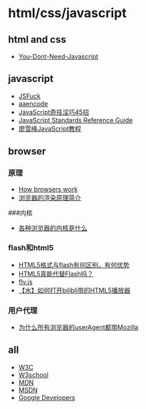 ﻿# html/css/javascript

## html and css

- [You-Dont-Need-Javascript](https://github.com/you-dont-need/You-Dont-Need-Javascript)

## javascript

- [JSFuck](http://www.jsfuck.com/)
- [aaencode](http://utf-8.jp/public/aaencode.html)
- [JavaScript奇技淫巧45招](https://chensd.com/2015-01/45-useful-javascript-tips-tricks-and-best-practices.html)
- [JavaScript Standards Reference Guide](https://github.com/gaoxinge/network/tree/master/html%20css%20javascript/javascript/JavaScript%20Standards%20Reference%20Guide)
- [廖雪峰JavaScript教程](https://github.com/gaoxinge/network/tree/master/html%20css%20javascript/javascript/%E5%BB%96%E9%9B%AA%E5%B3%B0JavaScript%E6%95%99%E7%A8%8B)

## browser

### 原理

- [How browsers work](http://taligarsiel.com/Projects/howbrowserswork1.htm)
- [浏览器的渲染原理简介](http://coolshell.cn/articles/9666.html)

###内核

- [各种浏览器的内核是什么](http://jingyan.baidu.com/article/5553fa82d50eaf65a339346c.html)

### flash和html5

- [HTML5格式与flash有何区别，有何优势](http://blog.csdn.net/yanfangphp/article/details/8777643)
- [HTML5真能代替Flash吗？](https://www.zhihu.com/question/19862568/answer/13354383)
- [flv.js](https://github.com/Bilibili/flv.js)
- [【水】如何打开bilibli带的HTML5播放器](http://jingyan.baidu.com/article/ab0b56307ccea1c15afa7da0.html)

### 用户代理

- [为什么所有浏览器的userAgent都带Mozilla](http://www.eamonning.com/blog/view/289)

## all

- [W3C](https://www.w3.org/)
- [W3school](http://www.w3school.com.cn/)
- [MDN](https://developer.mozilla.org/en-US/)
- [MSDN](https://msdn.microsoft.com/zh-cn/default.aspx)
- [Google Developers](http://developers.google.com/)